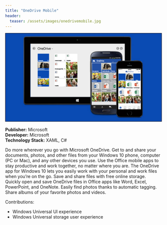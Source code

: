 ```yaml
---
title: "OneDrive Mobile"
header:
  teaser: /assets/images/onedrivemobile.jpg
---
```


![OneDrive Mobile](/assets/images/onedrivemobile.jpg)

**Publisher:** Microsoft  
**Developer:** Microsoft  
**Technology Stack:** XAML, C#

Do more wherever you go with Microsoft OneDrive. Get to and share your documents, photos, and other files from your Windows 10 phone, computer (PC or Mac), and any other devices you use. Use the Office mobile apps to stay productive and work together, no matter where you are. The OneDrive app for Windows 10 lets you easily work with your personal and work files when you’re on the go. Save and share files with free online storage. Quickly open and save OneDrive files in Office apps like Word, Excel, PowerPoint, and OneNote. Easily find photos thanks to automatic tagging. Share albums of your favorite photos and videos.

Contributions:

- Windows Universal UI experience
- Windows Universal storage user experience
